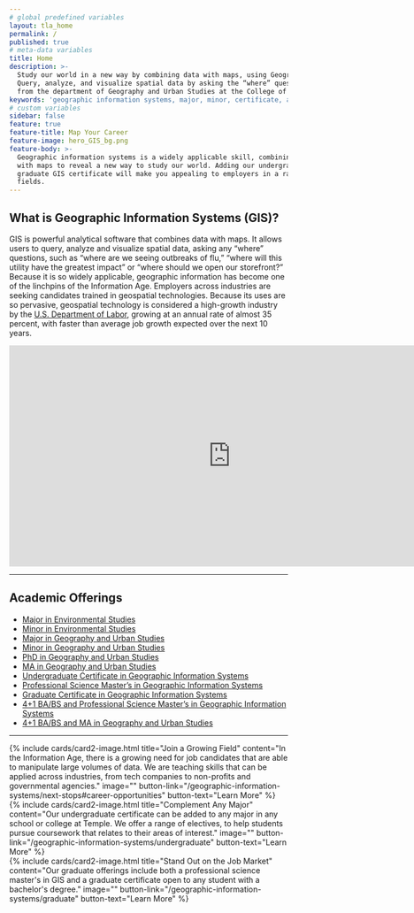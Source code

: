```yaml
---
# global predefined variables
layout: tla_home
permalink: /
published: true
# meta-data variables
title: Home
description: >-
  Study our world in a new way by combining data with maps, using Geographic Information Systems (GIS) at Temple University.
  Query, analyze, and visualize spatial data by asking the “where” questions, and earn a major, minor, or certificate 
  from the department of Geography and Urban Studies at the College of Liberal Arts.
keywords: 'geographic information systems, major, minor, certificate, academic offerings, psm, geography and urban studies'
# custom variables
sidebar: false
feature: true
feature-title: Map Your Career
feature-image: hero_GIS_bg.png
feature-body: >-
  Geographic information systems is a widely applicable skill, combining data
  with maps to reveal a new way to study our world. Adding our undergraduate or
  graduate GIS certificate will make you appealing to employers in a range of
  fields.
---
```

## What is Geographic Information Systems (GIS)?
GIS is powerful analytical software that combines data with maps. It allows users to query, analyze and visualize spatial data, asking any “where” questions, such as “where are we seeing outbreaks of flu,” “where will this utility have the greatest impact” or “where should we open our storefront?”  Because it is so widely applicable, geographic information has become one of the linchpins of the Information Age. Employers across industries are seeking candidates trained in geospatial technologies. Because its uses are so pervasive, geospatial technology is considered a high-growth industry by the [U.S. Department of Labor](https://www.doleta.gov/brg/indprof/geospatial_profile.cfm), growing at an annual rate of almost 35 percent, with faster than average job growth expected over the next 10 years.
<div align="center"><iframe width="800" height="400" src="https://www.youtube.com/embed/Mlj-BvcAkxo" frameborder="0" allow="autoplay; encrypted-media" allowfullscreen></iframe></div>

___

## Academic Offerings
- [Major in Environmental Studies](http://bulletin.temple.edu/undergraduate/liberal-arts/environmental-studies/ba-environmental-studies/)
- [Minor in Environmental Studies](http://bulletin.temple.edu/undergraduate/liberal-arts/environmental-studies/ba-environmental-studies/)
- [Major in Geography and Urban Studies](http://bulletin.temple.edu/undergraduate/liberal-arts/geography-urban-studies/ba-geography-urban-studies/)
- [Minor in Geography and Urban Studies](http://bulletin.temple.edu/undergraduate/liberal-arts/geography-urban-studies/minor-geography-urban-studies/)
- [PhD in Geography and Urban Studies](http://bulletin.temple.edu/graduate/scd/cla/geography-urban-studies-phd/)
- [MA in Geography and Urban Studies](http://bulletin.temple.edu/graduate/scd/cla/geography-urban-studies-ma/)
- [Undergraduate Certificate in Geographic Information Systems](http://bulletin.temple.edu/undergraduate/liberal-arts/geography-urban-studies/certificate-geographic-information-systems/)
- [Professional Science Master’s in Geographic Information Systems](http://bulletin.temple.edu/graduate/scd/cla/geographic-information-systems-psm/)
- [Graduate Certificate in Geographic Information Systems](http://bulletin.temple.edu/graduate/scd/cla/geographic-information-systems-certificate/)
- [4+1 BA/BS and Professional Science Master’s in Geographic Information Systems](/geographic-information-systems/undergraduate#accelerated-degree-41)
- [4+1 BA/BS and MA in Geography and Urban Studies](/geographic-information-systems/undergraduate#accelerated-degree-41)

___

<div class="row row-wide">
  <div class="col m12 l4">{% include cards/card2-image.html 
    title="Join a Growing Field" 
    content="In the Information Age, there is a growing need for job candidates that are able to manipulate large volumes of data. We are teaching skills that can be applied across industries, from tech companies to non-profits and governmental agencies." 
    image="" 
    button-link="/geographic-information-systems/next-stops#career-opportunities" 
    button-text="Learn More" %}
  </div>
  <div class="row row-wide">
    <div class="col m12 l4">{% include cards/card2-image.html 
      title="Complement Any Major" 
      content="Our undergraduate certificate can be added to any major in any school or college at Temple. We offer a range of electives, to help students pursue coursework that relates to their areas of interest." 
      image="" 
      button-link="/geographic-information-systems/undergraduate" 
      button-text="Learn More" %}
    </div>
    <div class="row row-wide">
      <div class="col m12 l4">{% include cards/card2-image.html 
        title="Stand Out on the Job Market" 
        content="Our graduate offerings include both a professional science master's in GIS and a graduate certificate open to any student with a bachelor's degree." 
        image="" 
        button-link="/geographic-information-systems/graduate" 
        button-text="Learn More" %}
      </div>
</div>
